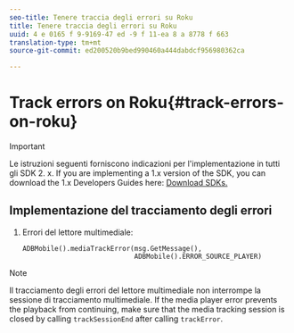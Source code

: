 ```yaml
---
seo-title: Tenere traccia degli errori su Roku
title: Tenere traccia degli errori su Roku
uuid: 4 e 0165 f 9-9169-47 ed -9 f 11-ea 8 a 8778 f 663
translation-type: tm+mt
source-git-commit: ed200520b9bed990460a444dabdcf956980362ca

---
```



# Track errors on Roku{#track-errors-on-roku}

>[!IMPORTANT]
>
>Le istruzioni seguenti forniscono indicazioni per l'implementazione in tutti gli SDK 2. x. If you are implementing a 1.x version of the SDK, you can download the 1.x Developers Guides here: [Download SDKs.](../../sdk-implement/download-sdks.md)

## Implementazione del tracciamento degli errori

1. Errori del lettore multimediale:

   ```
   ADBMobile().mediaTrackError(msg.GetMessage(), 
                               ADBMobile().ERROR_SOURCE_PLAYER)
   ```

>[!NOTE]
>
>Il tracciamento degli errori del lettore multimediale non interrompe la sessione di tracciamento multimediale. If the media player error prevents the playback from continuing, make sure that the media tracking session is closed by calling `trackSessionEnd` after calling `trackError`.

